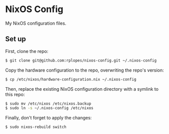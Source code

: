 # NixOS Config

My NixOS configuration files.

## Set up

First, clone the repo:

```sh
$ git clone git@github.com:rplopes/nixos-config.git ~/.nixos-config
```

Copy the hardware configuration to the repo, overwriting the repo's version:

```sh
$ cp /etc/nixos/hardware-configuration.nix ~/.nixos-config
```

Then, replace the existing NixOS configuration directory with a symlink to this repo:

```sh
$ sudo mv /etc/nixos /etc/nixos.backup
$ sudo ln -s ~/.nixos-config /etc/nixos
```

Finally, don't forget to apply the changes:

```sh
$ sudo nixos-rebuild switch
```
